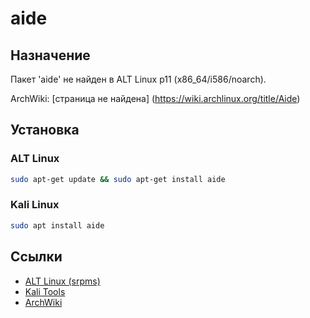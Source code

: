 # aide

## Назначение

Пакет 'aide' не найден в ALT Linux p11 (x86_64/i586/noarch).

ArchWiki: [страница не найдена] (https://wiki.archlinux.org/title/Aide)

## Установка

### ALT Linux
```bash
sudo apt-get update && sudo apt-get install aide
```

### Kali Linux
```bash
sudo apt install aide
```

## Ссылки

- [ALT Linux (srpms)](https://packages.altlinux.org/ru/p11/srpms/aide/)
- [Kali Tools](https://www.kali.org/tools/aide/)
- [ArchWiki](https://wiki.archlinux.org/title/Aide)
